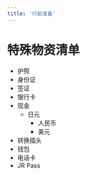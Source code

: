 ```yaml
---
title: '行前准备'
---
```


# 特殊物资清单

- 护照
- 身份证
- 签证
- 银行卡
- 现金
  - 日元
	- 人民币
	- 美元
- 转换插头
- 钱包
- 电话卡
- JR Pass
